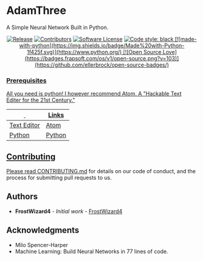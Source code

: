 # AdamThree
A Simple Neural Network Built in Python.

<p align="center">
    <a href="https://github.com/FrostWizard4/AdamThree/releases/latest"><img alt="Release" src="https://img.shields.io/github/release/FrostWizard4/AdamThree.svg?style=flat-square"></a>
    <a href="https://github.com/FrostWizard4/AdamThree/graphs/contributors"><img alt="Contributors" src="https://img.shields.io/github/contributors/FrostWizard4/AdamThree"/></a>
    <a href="https://github.com/FrostWizard4/AdamThree/blob/master/LICENSE.md"><img alt="Software License" src="https://img.shields.io/badge/license-GPL3-brightgreen.svg?style=flat-square"></a>
<a href="https://github.com/psf/black"><img alt="Code style: black" src="https://img.shields.io/badge/code%20style-black-000000.svg">
    [![made-with-python](https://img.shields.io/badge/Made%20with-Python-1f425f.svg)](https://www.python.org/)
    [![Open Source Love](https://badges.frapsoft.com/os/v1/open-source.png?v=103)](https://github.com/ellerbrock/open-source-badges/)
</p>


### Prerequisites

All you need is python!
I however recommend Atom, A "Hackable Text Editer for the 21st Century."


&nbsp; | Links
---------|-------
Text Editor | [Atom](atom.io)
Python | [Python](https://wiki.python.org/moin/BeginnersGuide)

## Contributing

Please read [CONTRIBUTING.md](https://gist.github.com/PurpleBooth/b24679402957c63ec426) for details on our code of conduct, and the process for submitting pull requests to us.

## Authors

* **FrostWizard4** - *Initial work* - [FrostWizard4](https://github.com/FrostWizard4)

## Acknowledgments

* Milo Spencer-Harper
* Machine Learning: Build Neural Networks in 77 lines of code.
